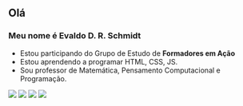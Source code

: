## Olá 

### Meu nome é Evaldo D. R. Schmidt 

- Estou participando do Grupo de Estudo de **Formadores em Ação**
- Estou aprendendo a programar HTML, CSS, JS.
- Sou professor de Matemática, Pensamento Computacional e Programação.


![](https://img.shields.io/badge/Scratch-4D97FF?style=for-the-badge&logo=Scratch&logoColor=white)
![](https://img.shields.io/badge/JavaScript-323330?style=for-the-badge&logo=javascript&logoColor=F7DF1E) 
![](https://img.shields.io/badge/CSS3-1572B6?style=for-the-badge&logo=css3&logoColor=white)
![](https://img.shields.io/badge/HTML5-E34F26?style=for-the-badge&logo=html5&logoColor=white)
